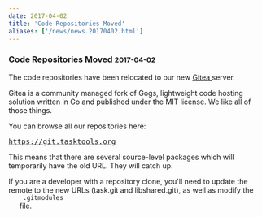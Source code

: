 ```yaml
---
date: 2017-04-02
title: 'Code Repositories Moved'
aliases: ['/news/news.20170402.html']
---
```

<div class="col-md-8 main">
 <div class="row">
  <h3>
   Code Repositories Moved
   <small>
    2017-04-02
   </small>
  </h3>
  <p>
   The code repositories have been relocated to our new
   <a href="https://gitea.io/en-US/">
    Gitea
   </a>
   server.
  </p>
  <p>
   Gitea is a community managed fork of Gogs, lightweight code hosting
            solution written in Go and published under the MIT license.
            We like all of those things.
  </p>
  <p>
   You can browse all our repositories here:
  </p>
  <a href="https://git.tasktools.org">
   <pre>https://git.tasktools.org</pre>
  </a>
  <p>
   This means that there are several source-level packages which will
            temporarily have the old URL. They will catch up.
  </p>
  <p>
   If you are a developer with a repository clone, you'll need to update
            the remote to the new URLs (task.git and libshared.git), as well as
            modify the
   <code>
    .gitmodules
   </code>
   file.
  </p>
  <br/>
  <br/>
 </div>
</div>

